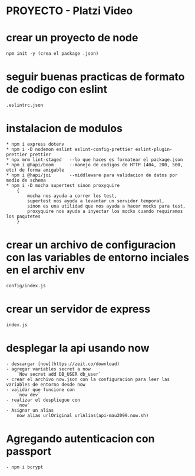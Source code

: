 # PROYECTO - Platzi Video

# crear un proyecto de node

    npm init -y (crea el package .json)

# seguir buenas practicas de formato de codigo con eslint

    .eslintrc.json

# instalacion de modulos

    * npm i express dotenv
    * npm i -D nodemon eslint eslint-config-prettier eslint-plugin-prettier prettier
    * npx mrm lint-staged	--lo que haces es formatear el package.json
    * npm i @hapi/boom		--manejo de codigos de HTTP (404, 200, 500, etc) de forma amigable
    * npm i @hapi/joi		--middleware para validacion de datos por medio de schema
    * npm i -D mocha supertest sinon proxyquire
    	{
    		mocha nos ayuda a correr los test,
    		supertest nos ayuda a levantar un servidor temporal,
    		sinon es una utilidad que nos ayuda a hacer mocks para test,
    		proxyquire nos ayuda a inyectar los mocks cuando requiramos los paqutetes
    	}

# crear un archivo de configuracion con las variables de entorno inciales en el archiv env

    config/index.js

# crear un servidor de express

    index.js

# desplegar la api usando now

    - descargar [now](https://zeit.co/download)
    - agregar variables secret a now
    	`Now secret add DB_USER db_user`
    - crear el archivo now.json con la configuracion para leer las variables de entorno desde now
    - validar que funcione con
    	`now dev`
    - realizar el despliegue con
    	`now`
    - Asignar un alias
    	now alias urlOriginal urlAlias(api-mau2099.now.sh)


# Agregando autenticacion con passport

    - npm i bcrypt
